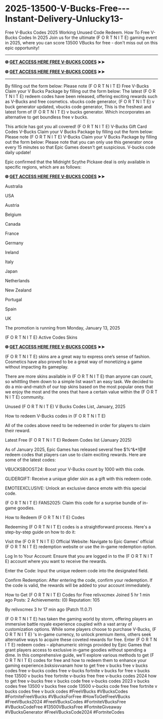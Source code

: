 # 2025-13500-V-Bucks-Free---Instant-Delivery-Unlucky13-
Free V-Bucks Codes 2025 Working Unused Code Redeem. How To Free V-Bucks Codes In 2025 Join us for the ultimate (F O R T N I T E) gaming event in 2025, where you can score 13500 VBucks for free - don't miss out on this epic opportunity! 

****************************************************************************
**🌐 [GET ACCESS HERE FREE V-BUCKS CODES](https://lifeeasy360.com/code-vbucks-afrs/) ➤➤**

**🌐 [GET ACCESS HERE FREE V-BUCKS CODES](https://lifeeasy360.com/code-vbucks-afrs/) ➤➤**

****************************************************************************

By filling out the form below: Please note (F O R T N I T E) Free V-Bucks Claim your V Bucks Package by filling out the form below: The latest (F O R T N I T E) redeem codes have been released, offering exciting rewards such as V-Bucks and free cosmetics. vbucks code generator, (F O R T N I T E) v buck generator updated, vbucks code generator, This is the freshest and latest form of (F O R T N I T E) v bucks generator. Which incorporates an alternative to get boundless free v bucks.


This article has got you all covered! (F O R T N I T E) V-Bucks Gift Card Codes V-Bucks Claim your V Bucks Package by filling out the form below: Please note (F O R T N I T E) V-Bucks Claim your V Bucks Package by filling out the form below: Please note that you can only use this generator once every 15 minutes so that Epic Games doesn't get suspicious. V-bucks code daily update!

Epic confirmed that the Midnight Scythe Pickaxe deal is only available in specific regions, which are as follows:

**🌐 [GET ACCESS HERE FREE V-BUCKS CODES](https://lifeeasy360.com/code-vbucks-afrs/) ➤➤**

Australia

USA

Austria

Belgium

Canada

France

Germany

Ireland

Italy

Japan

Netherlands

New Zealand

Portugal

Spain

UK


The promotion is running from Monday, January 13, 2025

(F O R T N I T E) Active Codes Skins

**🌐 [GET ACCESS HERE FREE V-BUCKS CODES](https://lifeeasy360.com/code-vbucks-afrs/) ➤➤**

(F O R T N I T E) skins are a great way to express one’s sense of fashion. Cosmetics have also proved to be a great way of monetizing a game without impacting its gameplay.

There are more skins available in (F O R T N I T E) than anyone can count, so whittling them down to a simple list wasn’t an easy task. We decided to do a mix-and-match of our top skins based on the most popular ones that we enjoy the most and the ones that have a certain value within the (F O R T N I T E) community.

Unused (F O R T N I T E) V Bucks Codes List, January, 2025

How to redeem V-Bucks codes in (F O R T N I T E)

All of the codes above need to be redeemed in order for players to claim their reward.

Latest Free (F O R T N I T E) Redeem Codes list (January 2025)

As of January 2025, Epic Games has released several free $%^&*!@# redeem codes that players can use to claim exciting rewards. Here are some of the latest codes:

VBUCKSBOOST24: Boost your V-Bucks count by 1000 with this code.

GLIDERGIFT: Receive a unique glider skin as a gift with this redeem code.

EMOTEEXCLUSIVE: Unlock an exclusive dance emote with this special code.

(F O R T N I T E) FANS2025: Claim this code for a surprise bundle of in-game goodies.

How to Redeem (F O R T N I T E) Codes

Redeeming (F O R T N I T E) codes is a straightforward process. Here's a step-by-step guide on how to do it:

Visit the (F O R T N I T E) Official Website: Navigate to Epic Games' official (F O R T N I T E) redemption website or use the in-game redemption option.

Log In to Your Account: Ensure that you are logged in to the (F O R T N I T E) account where you want to receive the rewards.

Enter the Code: Input the unique redeem code into the designated field.

Confirm Redemption: After entering the code, confirm your redemption. If the code is valid, the rewards will be added to your account immediately.

How to Get (F O R T N I T E) Codes for Free
relivxcmex
Joined 5 hr 1 min ago
Posts: 2
Achievements: (0)
Reputation: 105

By relivxcmex 3 hr 17 min ago (Patch 11.0.7)


(F O R T N I T E) has taken the gaming world by storm, offering players an immersive battle royale experience coupled with a vast array of customization options. While some players choose to purchase V-Bucks, (F O R T N I T E) 's in-game currency, to unlock premium items, others seek alternative ways to acquire these coveted rewards for free. Enter (F O R T N I T E) redeem codes – alphanumeric strings provided by Epic Games that grant players access to exclusive in-game goodies without spending a dime. In this comprehensive guide, we'll explore various methods to get (F O R T N I T E) codes for free and how to redeem them to enhance your gaming experience.bsksisvvanam
how to get free v bucks
free v bucks codes
free v-bucks codes
free v-bucks
fortnite v bucks for free
v bucks free
13500 v bucks free
fortnite v-bucks free
free v-bucks codes 2024
how to get free v-bucks
free v bucks code
free v-bucks codes 2023
v bucks codes free
13500 v bucks free code
13500 v-bucks code free
free fortnite v bucks codes
free v buck codes
#FreeVBucks
#VBucksCodes
#FortniteFreeVBucks
#VBucksForFree
#HowToGetFreeVBucks
#FreeVBucks2024
#FreeVBucksCodes
#FortniteVBucksFree
#VBucksCodeFree
#13500VBucksFree
#FortniteGiveaway
#VBucksGenerator
#FreeVBucksCode2024
#FortniteCodes
